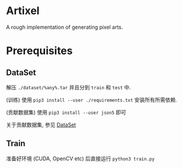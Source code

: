 # Artixel

A rough implementation of generating pixel arts.

# Prerequisites

## DataSet

解压 `./dataset/%any%.tar` 并且分到 `train` 和 `test` 中.

(训练) 使用 `pip3 install --user ./requirements.txt` 安装所有所需依赖.

(贡献数据集) 使用 `pip3 install --user json5` 即可

关于贡献数据集, 参见 [DataSet](./dataset/README.md)

## Train

准备好环境 (CUDA, OpenCV etc) 后直接运行 `python3 train.py`

